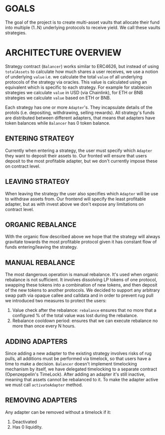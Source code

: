 # GOALS
The goal of the project is to create multi-asset vaults that allocate their fund into multiple (1..N) underlying
protocols to receive yield. We call these vaults strategies.


# ARCHITECTURE OVERVIEW
Strategy contract (`Balancer`) works similar to ERC4626, but instead of using `totalAssets` to calculate how much
shares a user receives, we use a notion of underlying `value` i.e. we calculate the total `value` of all 
underlying protocols of the strategy via oracles. This value is calculated using an equivalent which is specific to each
strategy. For example for stablecoin strategies we calculate `value` in USD (via Chainlink), for ETH or BNB strategies we
calculate `value` based on ETH or BNB.

Each strategy has one or more `Adapter`'s. They incapsulate details of the protols (i.e. depositing, withdrawing, 
selling rewards). All strategy's funds are distributed between different adapters, that means that adapters have token 
balances while `Balancer` has 0 token balance. 

## ENTERING STRATEGY
Currently when entering a strategy, the user must specify which `Adapter` they want to deposit their assets to. 
Our fronted will ensure that users deposit to the most profitable adapter, but we don't currently impose these on contract
level.

## LEAVING STRATEGY
When leaving the strategy the user also specifies which `Adapter` will be use to withdraw assets from. Our frontend will
specify the least profitable adapter, but as with invest above we don't expose any limitations on contract level.

## ORGANIC REBALANCE
With the organic flow described above we hope that the strategy will always gravitate towards the most profitable protocol
given it has constant flow of funds entering/leaving the strategy.

## MANUAL REBALANCE
The most dangerous operation is manual rebalance. It's used when organic rebalance is not sufficient. 
It involves dissolving LP tokens of one protocol, swapping these tokens into a combination of new tokens, and then 
deposit of the new tokens to another protocols. We decided to support any arbitrary swap path via opaque callee and 
calldata and in order to prevent rug pull we introduced two measures to protect the users:
1. Value check after the rebalance: `rebalance` ensures that no more that a configured % of the total value was lost 
   during the rebalance.  
2. Rebalance cooldown period: ensures that we can execute rebalance no more than once every N hours. 


## ADDING ADAPTERS
Since adding a new adapter to the existing strategy involves risks of rug pulls, all additions must be performed via
timelock, so that users have a time to make a decision. `Balancer` doesn't implement timelocking mechanism by itself, we
have delegated timelocking to a separate contract (Openzeppelin's TimeLock).
After adding an adapter it's still inactive, meaning that assets cannot be rebalanced to it. To make the adapter active
we must call `activateAdapter` method.

## REMOVING ADAPTERS
Any adapter can be removed without a timelock if it:
1. Deactivated
2. Has 0 liquidity.
